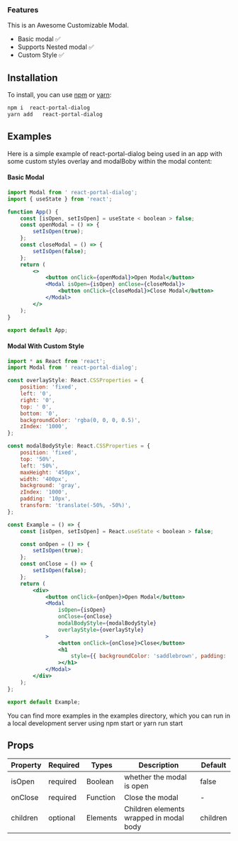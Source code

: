 ### Features

This is an Awesome Customizable Modal.

-   Basic modal ✅
-   Supports Nested modal ✅
-   Custom Style ✅

## Installation

To install, you can use [npm](https://npmjs.org/) or [yarn](https://yarnpkg.com):

```bash
npm i  react-portal-dialog
yarn add   react-portal-dialog
```

## Examples

Here is a simple example of react-portal-dialog being used in an app with some custom
styles overlay and modalBoby within the modal content:

#### Basic Modal

```jsx
import Modal from ' react-portal-dialog';
import { useState } from 'react';

function App() {
    const [isOpen, setIsOpen] = useState < boolean > false;
    const openModal = () => {
        setIsOpen(true);
    };
    const closeModal = () => {
        setIsOpen(false);
    };
    return (
        <>
            <button onClick={openModal}>Open Modal</button>
            <Modal isOpen={isOpen} onClose={closeModal}>
                <button onClick={closeModal}>Close Modal</button>
            </Modal>
        </>
    );
}

export default App;
```

#### Modal With Custom Style

```jsx
import * as React from 'react';
import Modal from ' react-portal-dialog';

const overlayStyle: React.CSSProperties = {
    position: 'fixed',
    left: '0',
    right: '0',
    top: ' 0',
    bottom: '0',
    backgroundColor: 'rgba(0, 0, 0, 0.5)',
    zIndex: '1000',
};

const modalBodyStyle: React.CSSProperties = {
    position: 'fixed',
    top: '50%',
    left: '50%',
    maxHeight: '450px',
    width: '400px',
    background: 'gray',
    zIndex: '1000',
    padding: '10px',
    transform: 'translate(-50%, -50%)',
};

const Example = () => {
    const [isOpen, setIsOpen] = React.useState < boolean > false;

    const onOpen = () => {
        setIsOpen(true);
    };
    const onClose = () => {
        setIsOpen(false);
    };
    return (
        <div>
            <button onClick={onOpen}>Open Modal</button>
            <Modal
                isOpen={isOpen}
                onClose={onClose}
                modalBodyStyle={modalBodyStyle}
                overlayStyle={overlayStyle}
            >
                <button onClick={onClose}>Close</button>
                <h1
                    style={{ backgroundColor: 'saddlebrown', padding: '100px' }}
                ></h1>
            </Modal>
        </div>
    );
};

export default Example;
```

You can find more examples in the examples directory, which you can run in a local development server using npm start or yarn run start

## Props

| Property | Required | Types    | Description                             | Default  |
| -------- | -------- | -------- | --------------------------------------- | -------- |
| isOpen   | required | Boolean  | whether the modal is open               | false    |
| onClose  | required | Function | Close the modal                         | -        |
| children | optional | Elements | Children elements wrapped in modal body | children |
